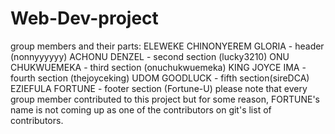 # Web-Dev-project
group members and their parts:
ELEWEKE CHINONYEREM GLORIA - header (nonnyyyyyy)
ACHONU DENZEL - second section (lucky3210)
ONU CHUKWUEMEKA - third section (onuchukwuemeka)
KING JOYCE IMA - fourth section (thejoyceking)
UDOM GOODLUCK - fifth section(sireDCA)
EZIEFULA FORTUNE - footer section (Fortune-U)
please note that every group member contributed to this project but for some reason, FORTUNE's name is not coming up as one of the contributors on git's list of contributors.
